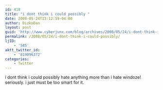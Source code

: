 ```yaml
---
id: 418
title: "i dont think i could possibly "
date: 2008-05-24T13:12:59-04:00
author: DizkoDan
layout: post
guid: 'http://www.cyberjunx.com/blog/archives/2008/05/24/i-dont-think-i-could-possibly/'
permalink: /2008/05/24/i-dont-think-i-could-possibly/
ljID:
    - '585'
aktt_twitter_id:
    - '819096372'
categories:
    - Twitter
---
```


i dont think i could possibly hate anything more than i hate windoze! seriously. i just must be too smart for it.